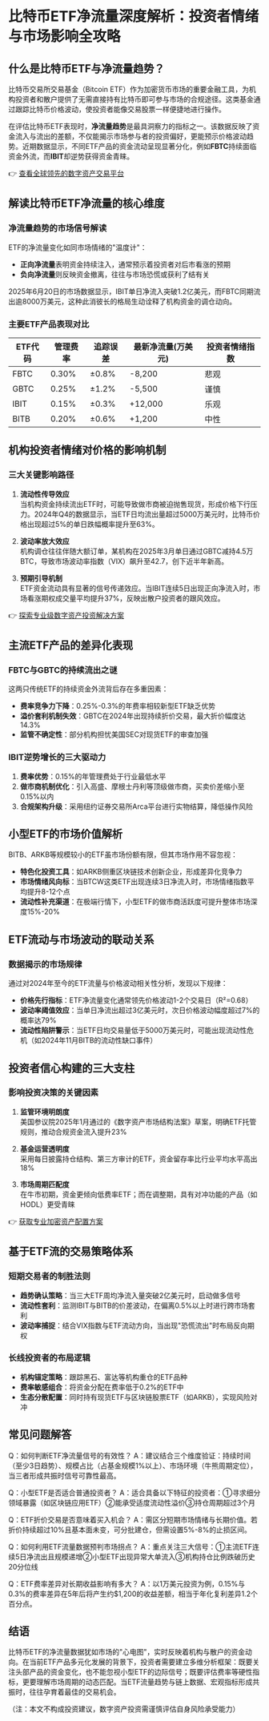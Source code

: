 # 比特币ETF净流量深度解析：投资者情绪与市场影响全攻略

## 什么是比特币ETF与净流量趋势？

比特币交易所交易基金（Bitcoin ETF）作为加密货币市场的重要金融工具，为机构投资者和散户提供了无需直接持有比特币即可参与市场的合规途径。这类基金通过跟踪比特币价格波动，使投资者能像交易股票一样便捷地进行操作。

在评估比特币ETF表现时，**净流量趋势**是最具洞察力的指标之一。该数据反映了资金流入与流出的差额，不仅能揭示市场参与者的投资偏好，更能预示价格波动趋势。近期数据显示，不同ETF产品的资金流动呈现显著分化，例如**FBTC**持续面临资金外流，而**IBIT**却逆势获得资金青睐。

👉 [查看全球领先的数字资产交易平台](https://bit.ly/okx_welcome)

## 解读比特币ETF净流量的核心维度

### 净流量趋势的市场信号解读

ETF的净流量变化如同市场情绪的"温度计"：
- **正向净流量**表明资金持续注入，通常预示着投资者对后市看涨的预期
- **负向净流量**则反映资金撤离，往往与市场恐慌或获利了结有关

2025年6月20日的市场数据显示，IBIT单日净流入突破1.2亿美元，而FBTC同期流出逾8000万美元，这种此消彼长的格局生动诠释了机构资金的调仓动向。

### 主要ETF产品表现对比

| ETF代码 | 管理费率 | 追踪误差 | 最新净流量(万美元) | 投资者情绪指数 |
|--------|----------|----------|--------------------|----------------|
| FBTC   | 0.30%    | ±0.8%    | -8,200             | 悲观           |
| GBTC   | 0.25%    | ±1.2%    | -5,500             | 谨慎           |
| IBIT   | 0.15%    | ±0.3%    | +12,000            | 乐观           |
| BITB   | 0.20%    | ±0.6%    | +1,200             | 中性           |

## 机构投资者情绪对价格的影响机制

### 三大关键影响路径

1. **流动性传导效应**  
当机构资金持续流出ETF时，可能导致做市商被迫抛售现货，形成价格下行压力。2024年Q4的数据显示，当ETF日均流出量超过5000万美元时，比特币价格出现超过5%的单日跌幅概率提升至63%。

2. **波动率放大效应**  
机构调仓往往伴随大额订单，某机构在2025年3月单日通过GBTC减持4.5万BTC，导致市场波动率指数（VIX）飙升至42.7，创下近半年新高。

3. **预期引导机制**  
ETF资金流动具有显著的信号传递效应。当IBIT连续5日出现正向净流入时，市场看涨期权成交量平均提升37%，反映出散户投资者的跟风效应。

👉 [探索专业级数字资产投资解决方案](https://bit.ly/okx_welcome)

## 主流ETF产品的差异化表现

### FBTC与GBTC的持续流出之谜

这两只传统ETF的持续资金外流背后存在多重因素：
- **费率竞争力下降**：0.25%-0.3%的年费率相较新型ETF缺乏优势
- **溢价套利机制失效**：GBTC在2024年出现持续折价交易，最大折价幅度达14.3%
- **监管不确定性**：部分机构担忧美国SEC对现货ETF的审查加强

### IBIT逆势增长的三大驱动力

1. **费率优势**：0.15%的年管理费处于行业最低水平
2. **做市商机制优化**：引入高盛、摩根士丹利等顶级做市商，买卖价差缩小至0.15%以内
3. **合规架构升级**：采用纽约证券交易所Arca平台进行实物结算，降低操作风险

## 小型ETF的市场价值解析

BITB、ARKB等规模较小的ETF虽市场份额有限，但其市场作用不容忽视：
- **特色化投资工具**：如ARKB侧重区块链技术创新企业，形成差异化竞争力
- **市场情绪风向标**：当BTCW这类ETF出现连续3日净流入时，市场情绪指数平均提升8-12个点
- **流动性补充渠道**：在极端行情下，小型ETF的做市商活跃度可提升整体市场深度15%-20%

## ETF流动与市场波动的联动关系

### 数据揭示的市场规律

通过对2024年至今的ETF流量与价格波动相关性分析，发现以下规律：
- **价格先行指标**：ETF净流量变化通常领先价格波动1-2个交易日（R²=0.68）
- **波动率阈值效应**：当单日净流出超过3亿美元时，次日价格波动幅度超过7%的概率达79%
- **流动性陷阱警示**：当ETF日均交易量低于5000万美元时，可能出现流动性危机（如2024年11月BITB的流动性缺口事件）

## 投资者信心构建的三大支柱

### 影响投资决策的关键因素

1. **监管环境明朗度**  
美国参议院2025年1月通过的《数字资产市场结构法案》草案，明确ETF托管规则，推动合规资金流入提升23%

2. **基金运营透明度**  
采用每日披露持仓结构、第三方审计的ETF，资金留存率比行业平均水平高出18%

3. **市场周期匹配度**  
在牛市初期，资金更倾向低费率ETF；而在调整期，具有对冲功能的产品（如HODL）更受青睐

👉 [获取专业加密资产配置方案](https://bit.ly/okx_welcome)

## 基于ETF流的交易策略体系

### 短期交易者的制胜法则

- **趋势确认策略**：当三大ETF周均净流入量突破2亿美元时，启动做多信号
- **流动性套利**：监测IBIT与BITB的价差波动，在偏离0.5%以上时进行跨市场套利
- **波动率捕捉**：结合VIX指数与ETF流动方向，当出现"恐慌流出"时布局反向期权

### 长线投资者的布局逻辑

- **机构锚定策略**：跟踪黑石、富达等机构重仓的ETF品种
- **费率敏感组合**：将资金分配在费率低于0.2%的ETF中
- **生态分散配置**：同时持有现货ETF与区块链股票ETF（如ARKB），实现风险对冲

## 常见问题解答

Q：如何判断ETF净流量信号的有效性？
A：建议结合三个维度验证：持续时间（至少3日趋势）、规模占比（占基金规模1%以上）、市场环境（牛熊周期定位），当三者形成共振时信号可靠性最高。

Q：小型ETF是否适合普通投资者？
A：适合具备以下特征的投资者：①寻求细分领域暴露（如区块链应用ETF）②能承受适度流动性溢价③持仓周期超过3个月

Q：ETF折价交易是否意味着买入机会？
A：需区分短期市场情绪与长期价值。若折价持续超过10%且基本面未变，可分批建仓，但需设置5%-8%的止损区间。

Q：如何利用ETF流量数据预判市场拐点？
A：重点关注三大信号：①主流ETF连续5日净流出且规模递增②小型ETF出现异常大单流入③机构持仓比例跌破历史20分位线

Q：ETF费率差异对长期收益影响有多大？
A：以1万美元投资为例，0.15%与0.3%的费率差异在5年后将产生约$1,200的收益差额，相当于年化复利差异1.2个百分点。

## 结语

比特币ETF的净流量数据犹如市场的"心电图"，实时反映着机构与散户的资金动向。在当前ETF产品多元化发展的背景下，投资者需要建立多维分析框架：既要关注头部产品的资金变化，也不能忽视小型ETF的边际信号；既要评估费率等硬性指标，更要理解市场周期的动态匹配。当ETF流量趋势与链上数据、宏观指标形成共振时，往往孕育着最佳的交易机会。

（注：本文不构成投资建议，数字资产投资需谨慎评估自身风险承受能力）